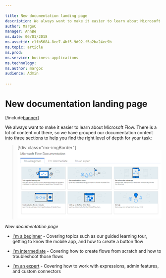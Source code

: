 ```yaml
---

title: New documentation landing page
description: We always want to make it easier to learn about Microsoft Flow.
author: MargoC
manager: AnnBe
ms.date: 06/01/2018
ms.assetid: c1fb5684-8ee7-4bf5-9d92-f5a2ba24ec9b
ms.topic: article
ms.prod: 
ms.service: business-applications
ms.technology: 
ms.author: margoc
audience: Admin

---
```

#  New documentation landing page




[!include[banner](../../includes/banner.md)]

We always want to make it easier to learn about Microsoft Flow. There is a lot
of content out there, so we have grouped our documentation content into three
sections to help you find the right level of depth for your task:

> [!div class="mx-imgBorder"] 
> ![New documentation page](media/new-documentation-landing-page-1.png "New documentation page")
<!-- Picture 13 -->


*New documentation page*

-   [I'm a beginner](https://docs.microsoft.com/en-us/flow/#pivot=start) -
    Covering topics such as our guided learning tour, getting to know the mobile
    app, and how to create a button flow

-   [I'm
    intermediate](https://docs.microsoft.com/en-us/flow/#pivot=intermediate) -
    Covering how to create flows from scratch and how to troubleshoot those
    flows

-   [I'm an expert](https://docs.microsoft.com/en-us/flow/#pivot=expert) -
    Covering how to work with expressions, admin features, and custom connectors
